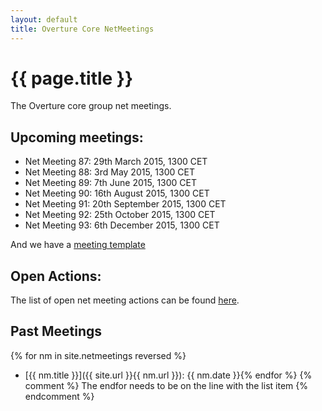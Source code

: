 ```yaml
---
layout: default
title: Overture Core NetMeetings
---
```


# {{ page.title }}

The Overture core group net meetings.

## Upcoming meetings:

* Net Meeting 87: 29th March 2015, 1300 CET
* Net Meeting 88: 3rd May 2015, 1300 CET
* Net Meeting 89: 7th June 2015, 1300 CET
* Net Meeting 90: 16th August 2015, 1300 CET
* Net Meeting 91: 20th September 2015, 1300 CET
* Net Meeting 92: 25th October 2015, 1300 CET
* Net Meeting 93: 6th December 2015, 1300 CET

And we have a [meeting template](template.html)

## Open Actions:

The list of open net meeting actions can be found [here](https://github.com/overturetool/overturetool.github.io/issues?q=is%3Aopen+is%3Aissue+label%3A%22action+net-meeting%22).

## Past Meetings

{% for nm in site.netmeetings reversed %}
* [{{ nm.title }}]({{ site.url }}{{ nm.url }}): {{ nm.date }}{% endfor %}
{% comment %} The endfor needs to be on the line with the list item {% endcomment %}


